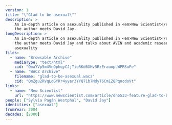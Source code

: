 ```yaml
---
version: 1
title: "\"Glad to be asexual\""
description: >
    An in-depth article on asexuality published in <em>New Scientist</em> where
    the author meets David Jay.
longDescription: >
    An in-depth article on asexuality published in <em>New Scientist</em> where
    the author meets David Jay and talks about AVEN and academic research on
    asexuality
files:
  - name: "Browsable Archive"
    mediaType: "text/html"
    cid: "QmaYVp5m4VnQphqyCJjTioRKd6XHv5RzErauopLWPRSuFe"
  - name: "WACZ Archive"
    filename: "glad-to-be-asexual.wacz"
    cid: "QmZgu2RVqLdGYRr4yyer3YYQ71b7MdyT6Cm1Z8PqncdoVt"
links:
  - name: "New Scientist"
    url: "https://www.newscientist.com/article/dn6533-feature-glad-to-be-asexual/"
people: ["Sylvia Pagán Westphal", "David Jay"]
identities: ["asexual"]
fromYear: 2004
decades: [2000]
---
```

